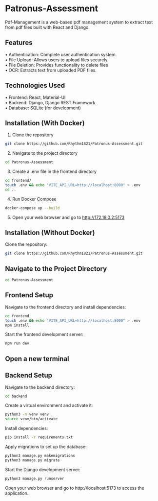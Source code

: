 # Patronus-Assessment

Pdf-Management is a web-based pdf management system to extract text from pdf files built with React and Django. 

## Features

• Authentication: Complete user authentication system. \
• File Upload: Allows users to upload files securely. \
• File Deletion: Provides functionality to delete files \
• OCR: Extracts text from uploaded PDF files.

## Technologies Used

• Frontend: React, Material-UI \
• Backend: Django, Django REST Framework \
• Database: SQLite (for development)


## Installation (With Docker)

1. Clone the repository
```bash
git clone https://github.com/Rhythm1821/Patronus-Assessment.git
```

2. Navigate to the project directory
```bash
cd Patronus-Assessment
```

3. Create a .env file in the frontend directory
```bash
cd frontend/
touch .env && echo "VITE_API_URL=http://localhost:8000" > .env
cd ..
```

4. Run Docker Compose
```bash
docker-compose up --build
```

5. Open your web browser and go to http://172.18.0.2:5173

## Installation (Without Docker)

Clone the repository:

```bash
git clone https://github.com/Rhythm1821/Patronus-Assessment.git
```

## Navigate to the Project Directory
```bash
cd Patronus-Assessment
```

## Frontend Setup

Navigate to the frontend directory and install dependencies:

```bash
cd frontend
touch .env && echo "VITE_API_URL=http://localhost:8000" > .env
npm install
```

Start the frontend development server:
```bash
npm run dev
```

## Open a new terminal

## Backend Setup

Navigate to the backend directory:

```bash
cd backend
```

Create a virtual environment and activate it:

```bash
python3 -m venv venv
source venv/bin/activate
```

Install dependencies:

```bash
pip install -r requirements.txt
```

Apply migrations to set up the database:

```bash
python3 manage.py makemigrations
python3 manage.py migrate
```

Start the Django development server:

```bash
python3 manage.py runserver
```

Open your web browser and go to http://localhost:5173 to access the application.
